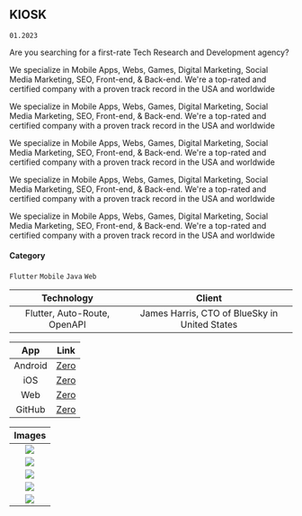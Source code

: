 ## KIOSK

`01.2023`

Are you searching for a first-rate Tech Research and Development agency?

We specialize in Mobile Apps, Webs, Games, Digital Marketing, Social Media Marketing, SEO, Front-end, & Back-end. We're a top-rated and certified company with a proven track record in the USA and worldwide

We specialize in Mobile Apps, Webs, Games, Digital Marketing, Social Media Marketing, SEO, Front-end, & Back-end. We're a top-rated and certified company with a proven track record in the USA and worldwide

We specialize in Mobile Apps, Webs, Games, Digital Marketing, Social Media Marketing, SEO, Front-end, & Back-end. We're a top-rated and certified company with a proven track record in the USA and worldwide

We specialize in Mobile Apps, Webs, Games, Digital Marketing, Social Media Marketing, SEO, Front-end, & Back-end. We're a top-rated and certified company with a proven track record in the USA and worldwide

We specialize in Mobile Apps, Webs, Games, Digital Marketing, Social Media Marketing, SEO, Front-end, & Back-end. We're a top-rated and certified company with a proven track record in the USA and worldwide

#### Category

`Flutter` `Mobile` `Java` `Web`

|          Technology          |                    Client                     |
| :--------------------------: | :-------------------------------------------: |
| Flutter, Auto-Route, OpenAPI | James Harris, CTO of BlueSky in United States |

|   App   |                                          Link                                          |
| :-----: | :------------------------------------------------------------------------------------: |
| Android | [Zero](https://play.google.com/store/apps/details?id=com.zerofasting.zero&hl=en&gl=US) |
|   iOS   | [Zero](https://play.google.com/store/apps/details?id=com.zerofasting.zero&hl=en&gl=US) |
|   Web   | [Zero](https://play.google.com/store/apps/details?id=com.zerofasting.zero&hl=en&gl=US) |
| GitHub  | [Zero](https://play.google.com/store/apps/details?id=com.zerofasting.zero&hl=en&gl=US) |

|                       Images                       |
| :------------------------------------------------: |
|  ![](http://localhost:4200/assets/work/kiosk.png)  |
| ![](http://localhost:4200/assets/work/work001.jpg) |
| ![](http://localhost:4200/assets/work/work002.jpg) |
| ![](http://localhost:4200/assets/work/work003.jpg) |
| ![](http://localhost:4200/assets/work/work004.jpg) |
